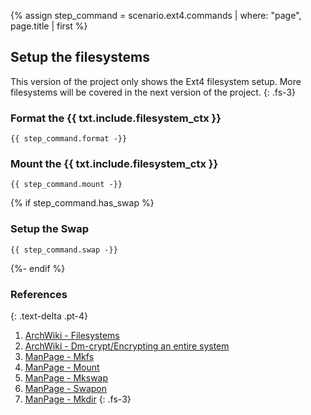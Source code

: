 {% assign step_command = scenario.ext4.commands | where: "page", page.title | first %}

## Setup the filesystems

This version of the project only shows the Ext4 filesystem setup. More filesystems will be covered in the next version of the project.
{: .fs-3}

### Format the {{ txt.include.filesystem_ctx }}

```
{{ step_command.format -}}
```

### Mount the {{ txt.include.filesystem_ctx }}

```
{{ step_command.mount -}}
```

{% if step_command.has_swap %}
### Setup the Swap

```
{{ step_command.swap -}}
```
{%- endif %}

### References
{: .text-delta .pt-4}

1. [ArchWiki - Filesystems](https://wiki.archlinux.org/index.php/File_systems)
1. [ArchWiki - Dm-crypt/Encrypting an entire system](https://wiki.archlinux.org/index.php/Dm-crypt/Encrypting_an_entire_system)
1. [ManPage - Mkfs](https://jlk.fjfi.cvut.cz/arch/manpages/man/core/util-linux/mkfs.8.en)
1. [ManPage - Mount](https://jlk.fjfi.cvut.cz/arch/manpages/man/core/man-pages/mount.2.en)
1. [ManPage - Mkswap](https://jlk.fjfi.cvut.cz/arch/manpages/man/core/util-linux/mkswap.8.en)
1. [ManPage - Swapon](https://jlk.fjfi.cvut.cz/arch/manpages/man/core/man-pages/swapon.2.en)
1. [ManPage - Mkdir](https://jlk.fjfi.cvut.cz/arch/manpages/man/core/coreutils/mkdir.1.en)
{: .fs-3}
